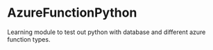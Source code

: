 # AzureFunctionPython
Learning module to test out python with database and different azure function types. 

